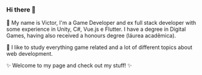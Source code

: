 ### Hi there 👋

💬 My name is Victor, I'm a Game Developer and ex full stack developer with some experience in Unity, C#, Vue.js e Flutter. I have a degree in Digital Games, having also received a honours degree (láurea acadêmica).

🌱 I like to study everything game related and a lot of different topics about web development.

✨ Welcome to my page and check out my stuff! ✨
<!--
**Morisonbob/Morisonbob** is a ✨ _special_ ✨ repository because its `README.md` (this file) appears on your GitHub profile.

Here are some ideas to get you started:

- 🔭 I’m currently working on ...
- 🌱 I’m currently learning ...
- 👯 I’m looking to collaborate on ...
- 🤔 I’m looking for help with ...
- 💬 Ask me about ...
- 📫 How to reach me: ...
- 😄 Pronouns: ...
- ⚡ Fun fact: ...
-->
